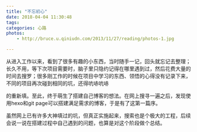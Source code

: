 ```yaml
---
title: "不忘初心"
date: 2018-04-04 11:30:48
tags:
categories: 心路
photos:
	- http://bruce.u.qiniudn.com/2013/11/27/reading/photos-1.jpg

---
```


从进入工作以来，看到了很多有趣的小东西，当时随手一记，回头就忘记去整理；长久不用，等下次项目需要时，脑子里只隐约记得在哪里遇到过，然后花费大量的时间去搜罗；很多刚工作的时候在项目中学习的东西、领悟的心得没有记录下来，不同的项目再次碰到相同的坑，还得吭哧吭哧
<!--more-->
的重新填。至此，终于萌生了搭建自己博客的想法。在网上搜寻一遍之后，发现使用hexo和git page可以搭建满足需求的博客，于是有了这第一篇序。

虽然网上已有许多大神填过的坑，但真正实施起来，搜索也是个极大的工程，后续会说一说在搭建过程中自己遇到的问题，也算是对这个阶段做个总结。